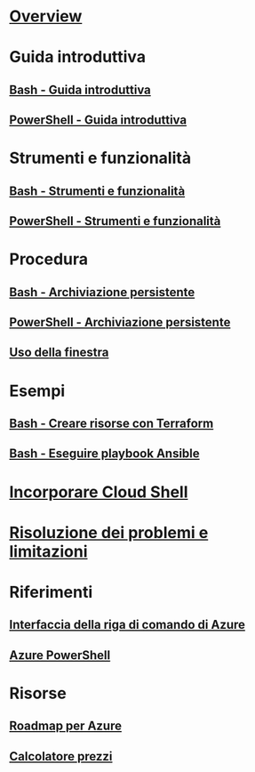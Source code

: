 # [Overview](overview.md)

# Guida introduttiva
## [Bash - Guida introduttiva](quickstart.md)
## [PowerShell - Guida introduttiva](quickstart-powershell.md)

# Strumenti e funzionalità
## [Bash - Strumenti e funzionalità](features.md)
## [PowerShell - Strumenti e funzionalità](features-powershell.md)

# Procedura
## [Bash - Archiviazione persistente](persisting-shell-storage.md)
## [PowerShell - Archiviazione persistente](persisting-shell-storage-powershell.md)
## [Uso della finestra](using-the-shell-window.md)

# Esempi
## [Bash - Creare risorse con Terraform](example-terraform-bash.md)
## [Bash - Eseguire playbook Ansible](../ansible/ansible-run-playbook-in-cloudshell.md)

# [Incorporare Cloud Shell](embed-cloud-shell.md)

# [Risoluzione dei problemi e limitazioni](troubleshooting.md)

# Riferimenti
## [Interfaccia della riga di comando di Azure](/cli/azure)
## [Azure PowerShell](/powershell/azure)

# Risorse
## [Roadmap per Azure](https://azure.microsoft.com/roadmap/?category=monitoring-management)
## [Calcolatore prezzi](https://azure.microsoft.com/pricing/calculator/)
